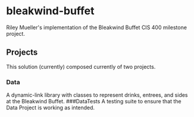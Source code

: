 # bleakwind-buffet
Riley Mueller's implementation of the Bleakwind Buffet CIS 400 milestone project.

## Projects
This solution (currently) composed currently of two projects.
### Data
A dynamic-link library with classes to represent drinks, entrees, and sides at the Bleakwind Buffet.
###DataTests
A testing suite to ensure that the Data Project is working as intended.
